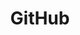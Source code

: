 ---
layout: blog
title: "GitHub"
slug: github
menu: true
order: 8
description: "GitHub에 대해 공부하고 지식을 정리하는 공간입니다."
---